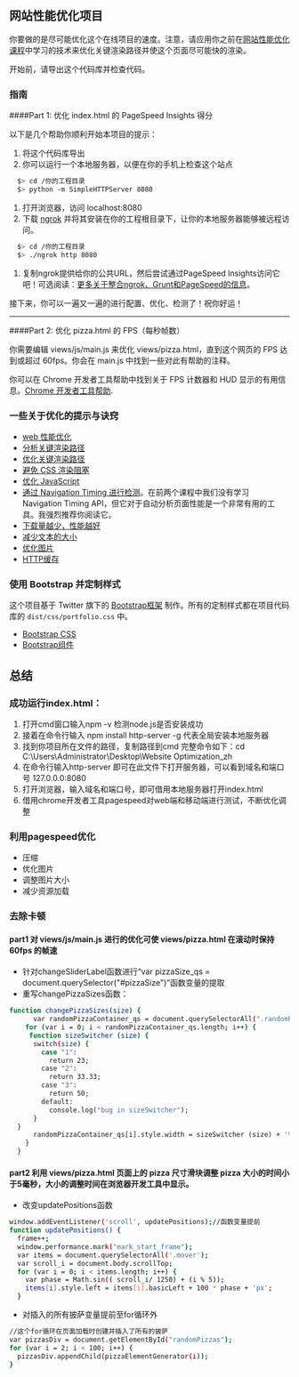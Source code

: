 ## 网站性能优化项目

你要做的是尽可能优化这个在线项目的速度。注意，请应用你之前在[网站性能优化课程](https://cn.udacity.com/course/website-performance-optimization--ud884/)中学习的技术来优化关键渲染路径并使这个页面尽可能快的渲染。

开始前，请导出这个代码库并检查代码。

### 指南

####Part 1: 优化 index.html 的 PageSpeed Insights 得分

以下是几个帮助你顺利开始本项目的提示：

1. 将这个代码库导出
2. 你可以运行一个本地服务器，以便在你的手机上检查这个站点

```bash
  $> cd /你的工程目录
  $> python -m SimpleHTTPServer 8080
```

1. 打开浏览器，访问 localhost:8080
2. 下载 [ngrok](https://ngrok.com/) 并将其安装在你的工程根目录下，让你的本地服务器能够被远程访问。

``` bash
  $> cd /你的工程目录
  $> ./ngrok http 8080
```

1. 复制ngrok提供给你的公共URL，然后尝试通过PageSpeed Insights访问它吧！可选阅读：[更多关于整合ngrok、Grunt和PageSpeed的信息](http://www.jamescryer.com/2014/06/12/grunt-pagespeed-and-ngrok-locally-testing/)。

接下来，你可以一遍又一遍的进行配置、优化、检测了！祝你好运！

----

####Part 2: 优化 pizza.html 的 FPS（每秒帧数）

你需要编辑 views/js/main.js 来优化 views/pizza.html，直到这个网页的 FPS 达到或超过 60fps。你会在 main.js 中找到一些对此有帮助的注释。

你可以在 Chrome 开发者工具帮助中找到关于 FPS 计数器和 HUD 显示的有用信息。[Chrome 开发者工具帮助](https://developer.chrome.com/devtools/docs/tips-and-tricks).

### 一些关于优化的提示与诀窍
* [web 性能优化](https://developers.google.com/web/fundamentals/performance/ "web 性能")
* [分析关键渲染路径](https://developers.google.com/web/fundamentals/performance/critical-rendering-path/analyzing-crp.html "分析关键渲染路径")
* [优化关键渲染路径](https://developers.google.com/web/fundamentals/performance/critical-rendering-path/optimizing-critical-rendering-path.html "优化关键渲染路径！")
* [避免 CSS 渲染阻塞](https://developers.google.com/web/fundamentals/performance/critical-rendering-path/render-blocking-css.html "css渲染阻塞")
* [优化 JavaScript](https://developers.google.com/web/fundamentals/performance/critical-rendering-path/adding-interactivity-with-javascript.html "javascript")
* [通过 Navigation Timing 进行检测](https://developers.google.com/web/fundamentals/performance/critical-rendering-path/measure-crp.html "nav timing api")。在前两个课程中我们没有学习 Navigation Timing API，但它对于自动分析页面性能是一个非常有用的工具。我强烈推荐你阅读它。
* <a href="https://developers.google.com/web/fundamentals/performance/optimizing-content-efficiency/eliminate-downloads.html">下载量越少，性能越好</a>
* <a href="https://developers.google.com/web/fundamentals/performance/optimizing-content-efficiency/optimize-encoding-and-transfer.html">减少文本的大小</a>
* <a href="https://developers.google.com/web/fundamentals/performance/optimizing-content-efficiency/image-optimization.html">优化图片</a>
* <a href="https://developers.google.com/web/fundamentals/performance/optimizing-content-efficiency/http-caching.html">HTTP缓存</a>

### 使用 Bootstrap 并定制样式
这个项目基于 Twitter 旗下的 <a href="http://getbootstrap.com/">Bootstrap框架</a> 制作。所有的定制样式都在项目代码库的 `dist/css/portfolio.css` 中。

* <a href="http://getbootstrap.com/css/">Bootstrap CSS</a>
* <a href="http://getbootstrap.com/components/">Bootstrap组件</a>
## 总结
### 成功运行index.html：
1. 打开cmd窗口输入npm -v 检测node.js是否安装成功
2. 接着在命令行输入 npm install http-server -g 代表全局安装本地服务器
3. 找到你项目所在文件的路径，复制路径到cmd  完整命令如下：cd C:\Users\Administrator\Desktop\Website Optimization_zh
4. 在命令行输入http-server 即可在此文件下打开服务器，可以看到域名和端口号 127.0.0.0:8080
5. 打开浏览器，输入域名和端口号，即可借用本地服务器打开index.html
6. 借用chrome开发者工具pagespeed对web端和移动端进行测试，不断优化调整
### 利用pagespeed优化
* 压缩
* 优化图片
* 调整图片大小
* 减少资源加载
### 去除卡顿
#### part1 对 views/js/main.js 进行的优化可使 views/pizza.html 在滚动时保持 60fps 的帧速
* 针对changeSliderLabel函数进行“var pizzaSize_qs = document.querySelector("#pizzaSize")”函数变量的提取
* 重写changePizzaSizes函数：
```bash
function changePizzaSizes(size) {
      var randomPizzaContainer_qs = document.querySelectorAll(".randomPizzaContainer");
    for (var i = 0; i < randomPizzaContainer_qs.length; i++) {
     function sizeSwitcher (size) {
      switch(size) {
        case "1":
          return 23;
        case "2":
          return 33.33;
        case "3":
          return 50;
        default:
          console.log("bug in sizeSwitcher");
      }
  }
      randomPizzaContainer_qs[i].style.width = sizeSwitcher (size) + '%';
    }
  }
```
#### part2 利用 views/pizza.html 页面上的 pizza 尺寸滑块调整 pizza 大小的时间小于5毫秒，大小的调整时间在浏览器开发工具中显示。
* 改变updatePositions函数
```bash
window.addEventListener('scroll', updatePositions);//函数变量提前
function updatePositions() {
  frame++;
  window.performance.mark("mark_start_frame");
  var items = document.querySelectorAll('.mover');
  var scroll_i = document.body.scrollTop;
  for (var i = 0; i < items.length; i++) {
    var phase = Math.sin(( scroll_i/ 1250) + (i % 5));
    items[i].style.left = items[i].basicLeft + 100 * phase + 'px';
  }
```
* 对插入的所有披萨变量提前至for循环外
```bash
//这个for循环在页面加载时创建并插入了所有的披萨
var pizzasDiv = document.getElementById("randomPizzas");
for (var i = 2; i < 100; i++) {
  pizzasDiv.appendChild(pizzaElementGenerator(i));
}
```







